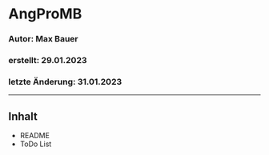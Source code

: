 # AngProMB
### Autor: Max Bauer
### erstellt: 29.01.2023
### letzte Änderung: 31.01.2023

---

## Inhalt
* README
* ToDo List
